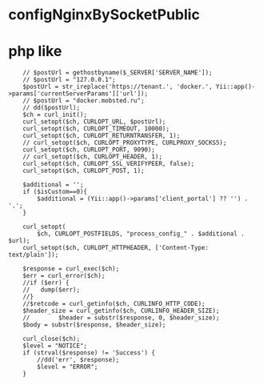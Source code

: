 # configNginxBySocketPublic
 # php like

        // $postUrl = gethostbyname($_SERVER['SERVER_NAME']);
        // $postUrl = "127.0.0.1";
        $postUrl = str_ireplace('https://tenant.', 'docker.', Yii::app()->params['currentServerParams']['url']);
        // $postUrl = "docker.mobsted.ru";
        // dd($postUrl);
        $ch = curl_init();
        curl_setopt($ch, CURLOPT_URL, $postUrl);
        curl_setopt($ch, CURLOPT_TIMEOUT, 10000);
        curl_setopt($ch, CURLOPT_RETURNTRANSFER, 1);
        // curl_setopt($ch, CURLOPT_PROXYTYPE, CURLPROXY_SOCKS5);
        curl_setopt($ch, CURLOPT_PORT, 9090);
        // curl_setopt($ch, CURLOPT_HEADER, 1);
        curl_setopt($ch, CURLOPT_SSL_VERIFYPEER, false);
        curl_setopt($ch, CURLOPT_POST, 1);

        $additional = '';
        if ($isCustom==0){
            $additional = (Yii::app()->params['client_portal'] ?? '') . '.';
        }

        curl_setopt(
            $ch, CURLOPT_POSTFIELDS, "process_config_" . $additional . $url);
        curl_setopt($ch, CURLOPT_HTTPHEADER, ['Content-Type: text/plain']);

        $response = curl_exec($ch);
        $err = curl_error($ch);
        //if ($err) {
        //   dump($err);
        //}
        //$retcode = curl_getinfo($ch, CURLINFO_HTTP_CODE);
        $header_size = curl_getinfo($ch, CURLINFO_HEADER_SIZE);
        //        $header = substr($response, 0, $header_size);
        $body = substr($response, $header_size);

        curl_close($ch);
        $level = "NOTICE";
        if (strval($response) != 'Success') {
            //dd('err', $response);
            $level = "ERROR";
        }
